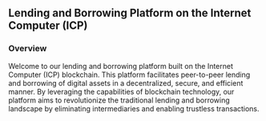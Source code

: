 ## Lending and Borrowing Platform on the Internet Computer (ICP)

### Overview
Welcome to our lending and borrowing platform built on the Internet Computer (ICP) blockchain. This platform facilitates peer-to-peer lending and borrowing of digital assets in a decentralized, secure, and efficient manner. By leveraging the capabilities of blockchain technology, our platform aims to revolutionize the traditional lending and borrowing landscape by eliminating intermediaries and enabling trustless transactions.
